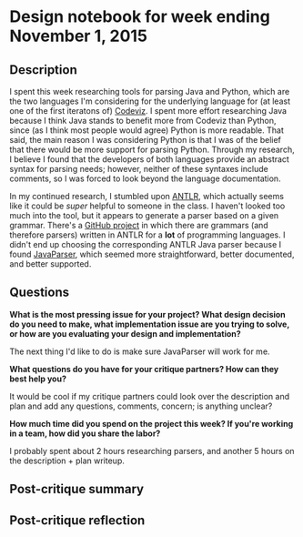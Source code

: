 # Design notebook for week ending November 1, 2015

## Description

I spent this week researching tools for parsing Java and Python,
which are the two languages I'm considering for the underlying language
for (at least one of the first iteratons of) [Codeviz].
I spent more effort researching Java because I think Java stands to benefit
more from Codeviz than Python, since (as I think most people would agree)
Python is more readable. That said, the main reason I was considering Python
is that I was of the belief that there would be more support for parsing Python.
Through my research, I believe I found that the developers of both languages
provide an abstract syntax for parsing needs; however,
neither of these syntaxes include comments,
so I was forced to look beyond the language documentation.

In my continued research, I stumbled upon [ANTLR], which actually seems like
it could be _super_ helpful to someone in the class. I haven't looked too much into the tool,
but it appears to generate a parser based on a given grammar.
There's a [GitHub project][ANTLR Grammars] in which there are grammars
(and therefore parsers) written in ANTLR for a **lot** of programming languages.
I didn't end up choosing the corresponding ANTLR Java parser because I found [JavaParser],
which seemed more straightforward, better documented, and better supported.

## Questions

**What is the most pressing issue for your project? What design decision do
you need to make, what implementation issue are you trying to solve, or how
are you evaluating your design and implementation?**

The next thing I'd like to do is make sure JavaParser will work for me.

**What questions do you have for your critique partners? How can they best help
you?**

It would be cool if my critique partners could look over the description and plan
and add any questions, comments, concern; is anything unclear?

**How much time did you spend on the project this week? If you're working in a
team, how did you share the labor?**

I probably spent about 2 hours researching parsers,
and another 5 hours on the description + plan writeup.

## Post-critique summary

## Post-critique reflection

[ANTLR]: http://www.antlr.org/index.html
[ANTLR Grammars]: https://github.com/antlr/grammars-v4
[Codeviz]: https://github.com/JustisAllen/Codeviz
[JavaParser]: http://javaparser.github.io/javaparser/
